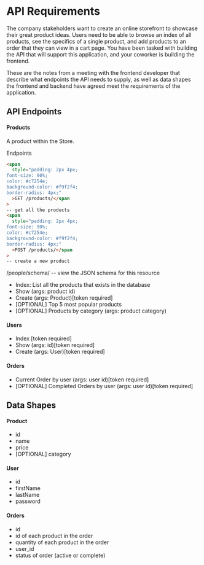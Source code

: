 # API Requirements

The company stakeholders want to create an online storefront to showcase their great product ideas. Users need to be able to browse an index of all products, see the specifics of a single product, and add products to an order that they can view in a cart page. You have been tasked with building the API that will support this application, and your coworker is building the frontend.

These are the notes from a meeting with the frontend developer that describe what endpoints the API needs to supply, as well as data shapes the frontend and backend have agreed meet the requirements of the application.

## API Endpoints

#### Products

A product within the Store.

Endpoints

```html
<span
  style="padding: 2px 4px;
font-size: 90%;
color: #c7254e;
background-color: #f9f2f4;
border-radius: 4px;"
  >GET /products/</span
>
-- get all the products
<span
  style="padding: 2px 4px;
font-size: 90%;
color: #c7254e;
background-color: #f9f2f4;
border-radius: 4px;"
  >POST /products/</span
>
-- create a new product
```

/people/schema/ -- view the JSON schema for this resource

- Index:
  List all the products that exists in the database
- Show (args: product id)
- Create (args: Product)[token required]
- [OPTIONAL] Top 5 most popular products
- [OPTIONAL] Products by category (args: product category)

#### Users

- Index [token required]
- Show (args: id)[token required]
- Create (args: User)[token required]

#### Orders

- Current Order by user (args: user id)[token required]
- [OPTIONAL] Completed Orders by user (args: user id)[token required]

## Data Shapes

#### Product

- id
- name
- price
- [OPTIONAL] category

#### User

- id
- firstName
- lastName
- password

#### Orders

- id
- id of each product in the order
- quantity of each product in the order
- user_id
- status of order (active or complete)
